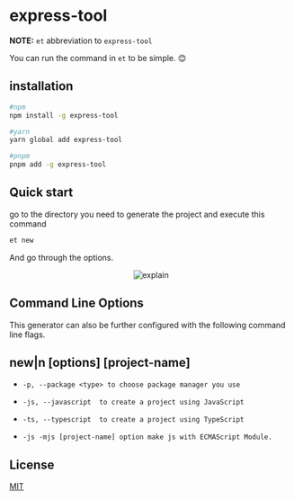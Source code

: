 # express-tool

**NOTE:** `et` abbreviation to `express-tool`

You can run the command in `et` to be simple. 😊

## installation

```sh
#npm
npm install -g express-tool

#yarn
yarn global add express-tool

#pnpm
pnpm add -g express-tool
```

## Quick start

go to the directory you need to generate the project and execute this command

```bash
et new
```
And go through the options.

<p align="center" >
<img alt="explain" src="https://media.giphy.com/media/v1.Y2lkPTc5MGI3NjExMHcxbXBwd3d3NW0xeG03Y2NwMnliemswa2VrYTd5anltOHp5NGhociZlcD12MV9pbnRlcm5hbF9naWZfYnlfaWQmY3Q9Zw/kitDmczii7YcQnrGfb/giphy.gif">
<br/>
</p> 

## Command Line Options

This generator can also be further configured with the following command line flags.

##  new|n [options] [project-name]

-     -p, --package <type> to choose package manager you use
-     -js, --javascript  to create a project using JavaScript
-     -ts, --typescript  to create a project using TypeScript
-     -js -mjs [project-name] option make js with ECMAScript Module.


## License

[MIT](LICENSE.txt)
